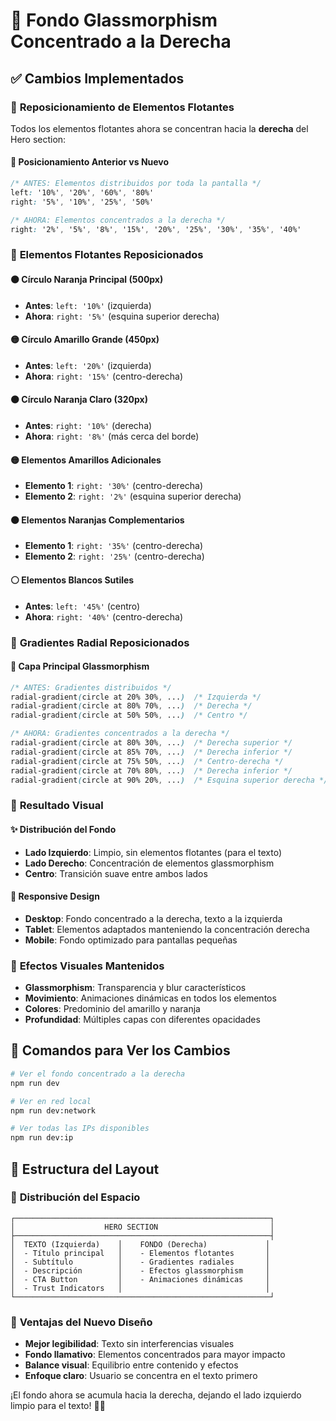 # 🎨 Fondo Glassmorphism Concentrado a la Derecha

## ✅ Cambios Implementados

### 🎯 **Reposicionamiento de Elementos Flotantes**
Todos los elementos flotantes ahora se concentran hacia la **derecha** del Hero section:

#### 📍 **Posicionamiento Anterior vs Nuevo**
```css
/* ANTES: Elementos distribuidos por toda la pantalla */
left: '10%', '20%', '60%', '80%'
right: '5%', '10%', '25%', '50%'

/* AHORA: Elementos concentrados a la derecha */
right: '2%', '5%', '8%', '15%', '20%', '25%', '30%', '35%', '40%'
```

### 🌈 **Elementos Flotantes Reposicionados**

#### 🟠 **Círculo Naranja Principal (500px)**
- **Antes**: `left: '10%'` (izquierda)
- **Ahora**: `right: '5%'` (esquina superior derecha)

#### 🟡 **Círculo Amarillo Grande (450px)**
- **Antes**: `left: '20%'` (izquierda)
- **Ahora**: `right: '15%'` (centro-derecha)

#### 🟠 **Círculo Naranja Claro (320px)**
- **Antes**: `right: '10%'` (derecha)
- **Ahora**: `right: '8%'` (más cerca del borde)

#### 🟡 **Elementos Amarillos Adicionales**
- **Elemento 1**: `right: '30%'` (centro-derecha)
- **Elemento 2**: `right: '2%'` (esquina superior derecha)

#### 🟠 **Elementos Naranjas Complementarios**
- **Elemento 1**: `right: '35%'` (centro-derecha)
- **Elemento 2**: `right: '25%'` (centro-derecha)

#### ⚪ **Elementos Blancos Sutiles**
- **Antes**: `left: '45%'` (centro)
- **Ahora**: `right: '40%'` (centro-derecha)

### 🎨 **Gradientes Radial Reposicionados**

#### 📍 **Capa Principal Glassmorphism**
```css
/* ANTES: Gradientes distribuidos */
radial-gradient(circle at 20% 30%, ...)  /* Izquierda */
radial-gradient(circle at 80% 70%, ...)  /* Derecha */
radial-gradient(circle at 50% 50%, ...)  /* Centro */

/* AHORA: Gradientes concentrados a la derecha */
radial-gradient(circle at 80% 30%, ...)  /* Derecha superior */
radial-gradient(circle at 85% 70%, ...)  /* Derecha inferior */
radial-gradient(circle at 75% 50%, ...)  /* Centro-derecha */
radial-gradient(circle at 70% 80%, ...)  /* Derecha inferior */
radial-gradient(circle at 90% 20%, ...)  /* Esquina superior derecha */
```

### 🎯 **Resultado Visual**

#### ✨ **Distribución del Fondo**
- **Lado Izquierdo**: Limpio, sin elementos flotantes (para el texto)
- **Lado Derecho**: Concentración de elementos glassmorphism
- **Centro**: Transición suave entre ambos lados

#### 📱 **Responsive Design**
- **Desktop**: Fondo concentrado a la derecha, texto a la izquierda
- **Tablet**: Elementos adaptados manteniendo la concentración derecha
- **Mobile**: Fondo optimizado para pantallas pequeñas

### 🎨 **Efectos Visuales Mantenidos**
- **Glassmorphism**: Transparencia y blur característicos
- **Movimiento**: Animaciones dinámicas en todos los elementos
- **Colores**: Predominio del amarillo y naranja
- **Profundidad**: Múltiples capas con diferentes opacidades

## 🚀 **Comandos para Ver los Cambios**

```bash
# Ver el fondo concentrado a la derecha
npm run dev

# Ver en red local
npm run dev:network

# Ver todas las IPs disponibles
npm run dev:ip
```

## 📐 **Estructura del Layout**

### 🎯 **Distribución del Espacio**
```
┌─────────────────────────────────────────────────────────┐
│                    HERO SECTION                         │
├─────────────────────────────────────────────────────────┤
│  TEXTO (Izquierda)    │    FONDO (Derecha)             │
│  - Título principal   │    - Elementos flotantes       │
│  - Subtítulo          │    - Gradientes radiales       │
│  - Descripción        │    - Efectos glassmorphism     │
│  - CTA Button         │    - Animaciones dinámicas     │
│  - Trust Indicators   │                                │
└─────────────────────────────────────────────────────────┘
```

### 🎨 **Ventajas del Nuevo Diseño**
- **Mejor legibilidad**: Texto sin interferencias visuales
- **Fondo llamativo**: Elementos concentrados para mayor impacto
- **Balance visual**: Equilibrio entre contenido y efectos
- **Enfoque claro**: Usuario se concentra en el texto primero

¡El fondo ahora se acumula hacia la derecha, dejando el lado izquierdo limpio para el texto! 🎨✨




